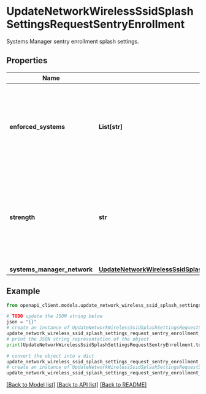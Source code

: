 # UpdateNetworkWirelessSsidSplashSettingsRequestSentryEnrollment

Systems Manager sentry enrollment splash settings.

## Properties

Name | Type | Description | Notes
------------ | ------------- | ------------- | -------------
**enforced_systems** | **List[str]** | The system types that the Sentry enforces. Must be included in: &#39;iOS, &#39;Android&#39;, &#39;macOS&#39;, and &#39;Windows&#39;. | [optional] 
**strength** | **str** | The strength of the enforcement of selected system types. Must be one of: &#39;focused&#39;, &#39;click-through&#39;, and &#39;strict&#39;. | [optional] 
**systems_manager_network** | [**UpdateNetworkWirelessSsidSplashSettingsRequestSentryEnrollmentSystemsManagerNetwork**](UpdateNetworkWirelessSsidSplashSettingsRequestSentryEnrollmentSystemsManagerNetwork.md) |  | [optional] 

## Example

```python
from openapi_client.models.update_network_wireless_ssid_splash_settings_request_sentry_enrollment import UpdateNetworkWirelessSsidSplashSettingsRequestSentryEnrollment

# TODO update the JSON string below
json = "{}"
# create an instance of UpdateNetworkWirelessSsidSplashSettingsRequestSentryEnrollment from a JSON string
update_network_wireless_ssid_splash_settings_request_sentry_enrollment_instance = UpdateNetworkWirelessSsidSplashSettingsRequestSentryEnrollment.from_json(json)
# print the JSON string representation of the object
print(UpdateNetworkWirelessSsidSplashSettingsRequestSentryEnrollment.to_json())

# convert the object into a dict
update_network_wireless_ssid_splash_settings_request_sentry_enrollment_dict = update_network_wireless_ssid_splash_settings_request_sentry_enrollment_instance.to_dict()
# create an instance of UpdateNetworkWirelessSsidSplashSettingsRequestSentryEnrollment from a dict
update_network_wireless_ssid_splash_settings_request_sentry_enrollment_from_dict = UpdateNetworkWirelessSsidSplashSettingsRequestSentryEnrollment.from_dict(update_network_wireless_ssid_splash_settings_request_sentry_enrollment_dict)
```
[[Back to Model list]](../README.md#documentation-for-models) [[Back to API list]](../README.md#documentation-for-api-endpoints) [[Back to README]](../README.md)


